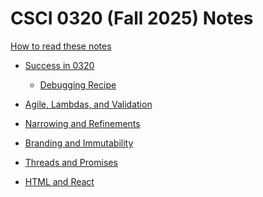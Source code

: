 # CSCI 0320 (Fall 2025) Notes

[How to read these notes](./home.md) 

- [Success in 0320](./success-in-0320/success-in-0320.md)
  - [Debugging Recipe](./success-in-0320/recipe.md)
  
- [Agile, Lambdas, and Validation](./02_lambdas_validation/02_lambdas_validation.md)
- [Narrowing and Refinements](./03_bias_narrowing_refinements/03_bias_narrowing_refinements.md)
- [Branding and Immutability](./04_refinements_mutability/04_refinements_mutability.md)
- [Threads and Promises](./05_threads_promises/05_threads_promises.md)
- [HTML and React](./06_html_react/html-react-playwright.md)




<!-- - [More Strategies, More Testing](./comparators-and-testing/comparators-and-testing.md)
- [UIs, Testing More Than Methods](./mocking-console/mocking-console.md)
  - [OPTIONAL: Equality is Hard, Caching](./equality-contracts/equality-contracts.md) 
- [Proxies and Adapters](./proxies-adapters/proxies-adapters.md) 

- [Web APIs](./apis-integration/apis-integration.md) -->



<!-- Slides: Last updated Sep. 24, 2024 -->
<!-- - [Group Projects and Code Review (Slides)](./slides-links/groups-and-code-review.md)  -->

<!-- Prep for Sprint 3.1 -->
<!-- - [Webapps: HTML, TypeScript, and Testing](./html-react-playwright/html-react-playwright.md) -->
 
<!-- - [Generics, Typecasting, and Narrowing](./generics-wildcards/generics-wildcards.md)  -->
<!-- 
- [Java Concurrency](./java-concurrency/java-concurrency.md)
- [Promises and TypeScript Asynchrony](./promises-fetch-prs/promises-fetch-prs.md)
 
- [MBT and PBT](./mbt_pbt/mbt_pbt.md)  -->

<!-- Slides: Last updated Sep. 24, 2024 -->
<!-- - [Requirements and Firebase (Slides)](./slides-links/requirements-and-firebase.md) 

- [Taxis and Rainbows, Threat Modeling](./security/security_and_threat_modeling.md)

- [Thinking About Algorithms](./algorithms/algorithms.md)

- [Beyond Testing (Closing)](./beyond-testing/beyond_testing.md)
 -->
 <!-- Generic Types and Wildcards, Fuzz Testing -->

